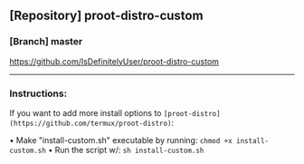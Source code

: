 ## [Repository] proot-distro-custom
### [Branch] master
https://github.com/IsDefinitelyUser/proot-distro-custom
***

### Instructions:

If you want to add more install options to `[proot-distro](https://github.com/termux/proot-distro)`:

• Make "install-custom.sh" executable by running:
`chmod +x install-custom.sh`
• Run the script w/:
`sh install-custom.sh`